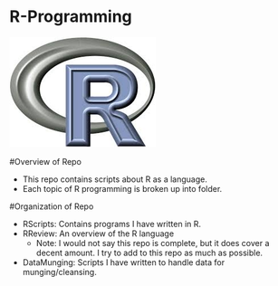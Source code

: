 # R-Programming

![R](R.jpeg)

#Overview of Repo
  - This repo contains scripts about R as a language. 
  - Each topic of R programming is broken up into folder.
  
#Organization of Repo

  - RScripts: Contains programs I have written in R.
  - RReview: An overview of the R language
    - Note: I would not say this repo is complete, but it does                  cover a decent amount. I try to add to this              repo as much as possible.
  - DataMunging: Scripts I have written to handle data for munging/cleansing.

